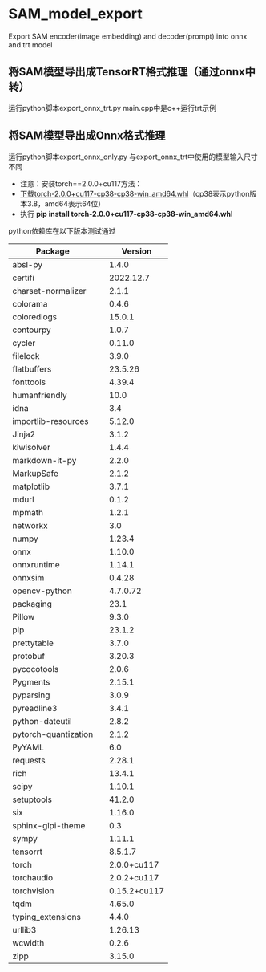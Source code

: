 # SAM_model_export
Export SAM encoder(image embedding) and decoder(prompt) into onnx and trt model

## 将SAM模型导出成TensorRT格式推理（通过onnx中转）
运行python脚本export_onnx_trt.py
main.cpp中是c++运行trt示例

## 将SAM模型导出成Onnx格式推理
运行python脚本export_onnx_only.py
与export_onnx_trt中使用的模型输入尺寸不同


- 注意：安装torch==2.0.0+cu117方法：
- [下载torch-2.0.0+cu117-cp38-cp38-win_amd64.whl](https://download.pytorch.org/whl/torch_stable.html)（cp38表示python版本3.8，amd64表示64位）
- 执行 **pip install torch-2.0.0+cu117-cp38-cp38-win_amd64.whl**

python依赖库在以下版本测试通过

| Package                     |     | Version                                                                             |
| -------------------------------|---- | ----------------------------------------------------------------------------------- |
| absl-py              |   |  1.4.0 |
| certifi              |   |  2022.12.7 |
| charset-normalizer   |   |  2.1.1
| colorama             |   |  0.4.6
| coloredlogs          |   |  15.0.1
| contourpy            |   |  1.0.7
| cycler               |   |  0.11.0
| filelock             |   |  3.9.0
| flatbuffers          |   |  23.5.26
| fonttools            |   |  4.39.4
| humanfriendly        |   |  10.0
| idna                 |   |  3.4
| importlib-resources  |   |  5.12.0
| Jinja2               |   |  3.1.2
| kiwisolver           |   |  1.4.4
| markdown-it-py       |   |  2.2.0
| MarkupSafe           |   |  2.1.2
| matplotlib           |   |  3.7.1
| mdurl                |   |  0.1.2
| mpmath               |   |  1.2.1
| networkx             |   |  3.0
| numpy                |   |  1.23.4
| onnx                 |   |  1.10.0
| onnxruntime          |   |  1.14.1
| onnxsim              |   |  0.4.28
| opencv-python        |   |  4.7.0.72
| packaging            |   |  23.1
| Pillow               |   |  9.3.0
| pip                  |   |  23.1.2
| prettytable          |   |  3.7.0
| protobuf             |   |  3.20.3
| pycocotools          |   |  2.0.6
| Pygments             |   |  2.15.1
| pyparsing            |   |  3.0.9
| pyreadline3          |   |  3.4.1
| python-dateutil      |   |  2.8.2
| pytorch-quantization |   |  2.1.2
| PyYAML               |   |  6.0
| requests             |   |  2.28.1
| rich                 |   |  13.4.1
| scipy                |   |  1.10.1
| setuptools           |   |  41.2.0
| six                  |   |  1.16.0
| sphinx-glpi-theme    |   |  0.3
| sympy                |   |  1.11.1
| tensorrt             |   |  8.5.1.7
| torch                |   |  2.0.0+cu117
| torchaudio           |   |  2.0.2+cu117
| torchvision          |   |  0.15.2+cu117
| tqdm                 |   |  4.65.0
| typing_extensions    |   |  4.4.0
| urllib3              |   |  1.26.13
| wcwidth              |   |  0.2.6
| zipp                 |   |  3.15.0